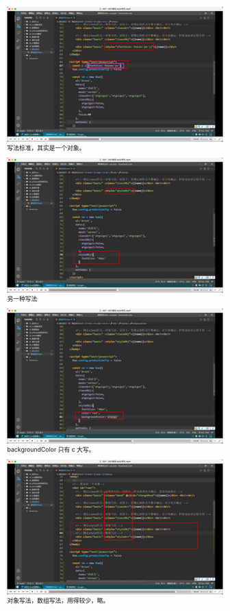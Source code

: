 ![](./img/2022-08-05-14-19-27.png)  
写法标准，其实是一个对象。

![](./img/2022-08-05-14-20-43.png)  
另一种写法

![](./img/2022-08-05-14-21-35.png)  
backgroundColor 只有 c 大写。

![](./img/2022-08-05-14-24-23.png)  
对象写法，数组写法，用得较少，略。
